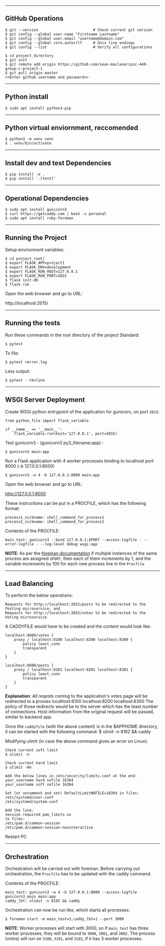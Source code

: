 
-----------------
GitHub Operations
-----------------

```
$ git --version                         # Check current git version
$ git config --global user.name "Firstname Lastname"
$ git config --global user.email "username@domain.com"
$ git config --global core.autocrlf     # Unix line endings
$ git config --list                     # Verify all configurations

$ cd project_directory
$ git init
$ git remote add origin https://github.com/sean-maclane/cpsc-449-group-c-project-1
$ git pull origin master
<<Enter github username and password>>
```

--------------
Python install
--------------

```
$ sudo apt install python3-pip
```

---------------------------------------
Python virtual enviornment, reccomended
---------------------------------------
```
$ python3 -m venv venv
$ . venv/bin/activate
```

---------------------------------
Install dev and test Dependencies
---------------------------------
```
$ pip install -e .
$ pip install '.[test]'
```

------------------------
Operational Dependencies
------------------------
```
$ sudo apt install gunicorn3
$ curl https://getcaddy.com | bash -s personal
$ sudo apt install ruby-foreman
```

-------------------
Running the Project
-------------------

Setup environment variables:

```
$ cd project_root/
$ export FLASK_APP=project1
$ export FLASK_ENV=development
$ export FLASK_RUN_HOST=127.0.0.1
$ export FLASK_RUN_PORT=2015
$ flask init-db
$ flask run
```

Open the web browser and go to URL:

http://localhost:2015/


-------------------
Running the tests
-------------------
Run these commands in the root directory of the project
Standard:
```
$ pytest
```
To file:
```
$ pytest >error.log
```
Less output:
```
$ pytest --tb=line
```


----------------------
WSGI Server Deployment
----------------------

Create WSGI python entrypoint of the application for gunicorn, on port `2015`:

	from python_file import flask_variable

	if __name__ == '__main__':
		flask_variable.run(host='127.0.0.1', port=2015)

Test gunicorn3 - (gunicorn3 py3_filename:app) :

    $ gunicorn3 main:app

Run a Flask application with 4 worker processes binding to localhost port 8000 (-b 127.0.0.1:8000)

    $ gunicorn3 -w 4 -b 127.0.0.1:8000 main:app

Open the web browser and go to URL:

http://127.0.0.1:8000

These instructions can be put in a PROCFILE, which has the following format:

    process1_nickname: shell_command_for_process1
    process2_nickname: shell_command_for_process2

Contents of the PROCFILE:

    main_test: gunicorn3 --bind 127.0.0.1:$PORT --access-logfile - --error-logfile - --log-level debug wsgi:app

**NOTE**: As per the [foreman documentation][1] if multiple instances of the same process are assigned `$PORT`, then each of them increments by 1, and the variable increments by 100 for each new process line in the `Procfile`

  [1]: https://ddollar.github.io/foreman/

--------------
Load Balancing
--------------

To perform the below operations:

    Requests for http://localhost:2015/posts to be redirected to the Posting microservice, and
    Requests for http://localhost:2015/votes to be redirected to the Voting microservice

A CADDYFILE would have to be created and the content would look like:

    localhost:8000/votes {
        proxy / localhost:8100 localhost:8200 localhost:8300 {
            policy least_conn
            transparent
        }
    }

    localhost:8000/posts {
        proxy / localhost:8101 localhost:8201 localhost:8301 {
            policy least_conn
            transparent
        }
    }

**Explanation**:
All reqests coming to the application's votes page will be redirected to a proxies localhost:8100 localhost:8200 localhost:8300
The policy of those redirects would be to the server which has the least number of connections. Host information from the original request will be passed, similar to backend app.

Once the `caddyfile` (with the above content) is in the $APPHOME directory, it can be started with the following command:
$ ulimit -n 8192 && caddy


Modifying ulimit (in case the above command gives an error on Linux):

    Check current soft limit
    $ ulimit -n

    Check current hard limit
    $ ulimit -Hn

    Add the below lines in /etc/security/limits.conf at the end:
    your_username hard nofile 16384
    your_username soft nofile 16384

    Set (or uncomment and set) DefaultLimitNOFILE=16384 in files:
    /etc/systemd/user.conf
    /etc/systemd/system.conf

    Add the line:
    session required pam_limits.so
    to files:
    /etc/pam.d/common-session
    /etc/pam.d/common-session-noninteractive

Restart PC


-------------
Orchestration
-------------

Orchestration will be carried out with foreman. Before carrying out orchestration, the `Procfile` has to be updated with the caddy command.

Contents of the PROCFILE:

    main_test: gunicorn3 -w 4 -b 127.0.0.1:8000 --access-logfile gunicorn3_main main:app
    caddy_lbt: ulimit -n 8192 && caddy

Orchestration can now be run like, which starts all processes:

    $ foreman start -m main_test=3,caddy_lbt=1 --port 3000

**NOTE**: Worker processes will start with 3000, so if `main_test` has three worker processes, they will be bound to `3000`, `3001`, and `3002`.
The process (votes) will run on `3100`, `3101`, and `3102`, if it has 3 worker processes.
